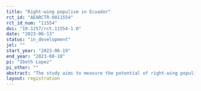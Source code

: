 ```yaml
---
title: "Right-wing populism in Ecuador"
rct_id: "AEARCTR-0011554"
rct_id_num: "11554"
doi: "10.1257/rct.11554-1.0"
date: "2023-06-13"
status: "in_development"
jel: ""
start_year: "2023-06-19"
end_year: "2023-08-18"
pi: "Ibeth Lopez"
pi_other: ""
abstract: "The study aims to measure the potential of right-wing populism given the immigration rise to Ecuador since 2013. Here, a survey experiment will take place measuring people’s behavior (anti-immigration, populist vote, altruism, and anger). The theoretical background of these experiments lies on populism, political communication, and exogenous events affecting voting behavior. "
layout: registration
---
```


